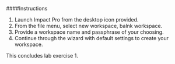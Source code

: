 ####Instructions

1. Launch Impact Pro from the desktop icon provided. 
2. From the file menu, select new workspace, balnk workspace. 
3. Provide a workspace name and passphrase of your choosing. 
4. Continue through the wizard with default settings to create your workspace. 

This concludes lab exercise 1.
